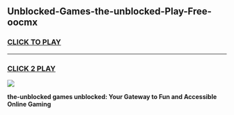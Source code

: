 
## Unblocked-Games-the-unblocked-Play-Free-oocmx
<h3>
<a href="https://premium76.site?title=the-unblocked&ref=19M">CLICK TO PLAY</a></h3>
<hr>

<h3>
<a href="https://premium76.site?title=the-unblocked&ref=19M">CLICK 2 PLAY</a>
  
</h3>

<a href="https://premium76.site?title=the-unblocked&ref=19M"><img src="https://clearcache.store/games.png"></a>


**the-unblocked games unblocked: Your Gateway to Fun and Accessible Online Gaming**

